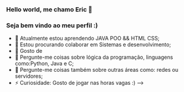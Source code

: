 ### Hello world, me chamo Eric 👋 
### Seja bem vindo ao meu perfil :)


- 🌱 Atualmente estou aprendendo JAVA POO && HTML CSS;
- 👯 Estou procurando colaborar em Sistemas e desenvolvimento;
- 🤔 Gosto de 
- 💬 Pergunte-me coisas sobre lógica da programação, linguagens como:Python, Java e C;
- 💬 Pergunte-me coisas também sobre outras áreas como: redes ou servidores;
- ⚡ Curiosidade: Gosto de jogar nas horas vagas :)
-->
